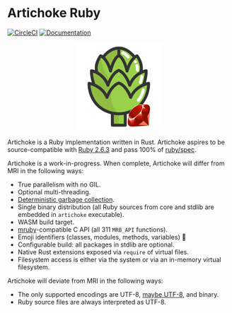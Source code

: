 # Artichoke Ruby

[![CircleCI](https://circleci.com/gh/artichoke/artichoke.svg?style=svg)](https://circleci.com/gh/artichoke/artichoke)
[![Documentation](https://img.shields.io/badge/docs-artichoke-blue.svg)](https://artichoke.github.io/artichoke/)

<p align="center">
  <img width="200" height="200" src="https://raw.githubusercontent.com/artichoke/logo/master/dist/artichoke-rb.png">
</p>

Artichoke is a Ruby implementation written in Rust. Artichoke aspires to be
source-compatible with [Ruby 2.6.3](https://github.com/ruby/ruby/tree/v2_6_3)
and pass 100% of [ruby/spec](/spec-runner/spec/ruby).

Artichoke is a work-in-progress. When complete, Artichoke will differ from MRI
in the following ways:

- True parallelism with no GIL.
- Optional multi-threading.
- [Deterministic garbage collection](https://github.com/artichoke/cactusref).
- Single binary distribution (all Ruby sources from core and stdlib are embedded
  in `artichoke` executable).
- WASM build target.
- [mruby](https://github.com/mruby/mruby)-compatible C API (all 311 `MRB_API`
  functions).
- Emoji identifiers (classes, modules, methods, variables) 💪
- Configurable build: all packages in stdlib are optional.
- Native Rust extensions exposed via `require` of virtual files.
- Filesystem access is either via the system or via an in-memory virtual
  filesystem.

Artichoke will deviate from MRI in the following ways:

- The only supported encodings are UTF-8,
  [maybe UTF-8](https://github.com/BurntSushi/bstr), and binary.
- Ruby source files are always interpreted as UTF-8.
